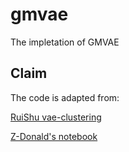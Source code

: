 # gmvae

The impletation of GMVAE

## Claim
The code is adapted from:

[RuiShu vae-clustering](https://github.com/RuiShu/vae-clustering)

[Z-Donald's notebook](https://github.com/Z-Donald/gmvae)
